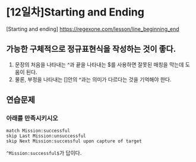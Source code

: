 # [12일차]Starting and Ending
[Starting and ending] <https://regexone.com/lesson/line_beginning_end>

## 가능한 구체적으로 정규표현식을 작성하는 것이 좋다.
 1. 문장의 처음을 나타내는 ^과 끝을 나타내는 $를 사용하면 잘못된 매칭을 막는데 도움이 된다.
 2. 물론, 부정을 나타내는 []안의 ^과는 의미가 다르다는 것을 기억해야 한다.

## 연습문제
### 아래를 만족시키시오
```
match Mission:successful
skip Last Mission:unsuccessful
skip Next Mission:successful upon capture of target
```

`^Mission:successful$`가 답이다.